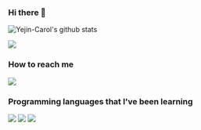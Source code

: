 ### Hi there 👋

<!--
**Yejin-Carol/Yejin-Carol** is a ✨ _special_ ✨ repository because its `README.md` (this file) appears on your GitHub profile.

<img src="https://capsule-render.vercel.app/api?type=wave&color=auto&height=300&section=header&text=capsule%20render&fontSize=90" />
Here are some ideas to get you started:

- 🌱 I’m currently learning Python and many more languages.
- 👯 I’m looking to collaborate on many analytical projects related to Sustainable Development and Environmental Management.
- 🤔 I’m looking for help with Data Analysis in Python
- 💬 Ask me about very basic coding questions in C and Python (hopefully, I will be able to help you more in the nearest future)
- 📫 How to reach me: through here :)
- 😄 Pronouns: She/her
- ⚡ Fun fact: I love searching for things related to Zero Waste Lifestyle although I haven't implemented it into my personal life.    
-->
![Yejin-Carol's github stats](https://github-readme-stats.vercel.app/api?username=Yejin-Carol&show_icons=true)

<img src="https://img.shields.io/github/followers/Yejin-Carol?style=social">

### How to reach me
<a href="mailto:yejin.carol.jang@gmail.com" target="_blank"><img src="https://img.shields.io/badge/gmail-EA4335?style=flat-square&logo=Gmail&logoColor=white"/></a>

### Programming languages that I've been learning
<img src="https://img.shields.io/badge/Python-3776AB?style=flat-square&logo=Python&logoColor=white"/> 
<img src="https://img.shields.io/badge/C Sharp-239120?style=flat-square&logo=C#&logoColor=white"/>
<img src="https://img.shields.io/badge/Java-ED8B00?style=for-the-badge&logo=java&logoColor=white"/>



